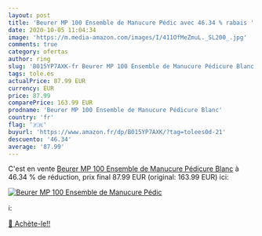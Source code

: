 ```yaml
---
layout: post
title: 'Beurer MP 100 Ensemble de Manucure Pédic avec 46.34 % rabais '
date: 2020-10-05 11:04:34
image: 'https://m.media-amazon.com/images/I/411OfMeZmuL._SL200_.jpg'
comments: true
category: ofertas
author: ring
slug: 'B015YP7AXK-fr Beurer MP 100 Ensemble de Manucure Pédicure Blanc'
tags: tole.es
actualPrice: 87.99 EUR
currency: EUR
price: 87.99
comparePrice: 163.99 EUR
prodname: 'Beurer MP 100 Ensemble de Manucure Pédicure Blanc'
country: 'fr'
flag: '🇫🇷'
buyurl: 'https://www.amazon.fr/dp/B015YP7AXK/?tag=tolees0d-21'
descuento: '46.34'
average: '87.99'
---
```


C'est en vente [Beurer MP 100 Ensemble de Manucure Pédicure Blanc](https://www.amazon.fr/dp/B015YP7AXK/?tag=tolees0d-21)  à  46.34 % de réduction, prix final  87.99 EUR (original: 163.99 EUR) ici:

[![Beurer MP 100 Ensemble de Manucure Pédic](https://m.media-amazon.com/images/I/411OfMeZmuL._SL200_.jpg)](https://www.amazon.fr/dp/B015YP7AXK/?tag=tolees0d-21)

ℹ️:


[🛒 Achète-le!!](https://www.amazon.fr/dp/B015YP7AXK/?tag=tolees0d-21)
